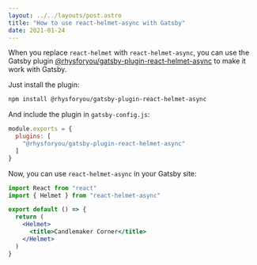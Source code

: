 ```yaml
---
layout: ../../layouts/post.astro
title: "How to use react-helmet-async with Gatsby"
date: 2021-01-24
---
```

When you replace `react-helmet` with `react-helmet-async`, you can use the Gatsby plugin [@rhysforyou/gatsby-plugin-react-helmet-async](https://www.gatsbyjs.org/packages/@rhysforyou/gatsby-plugin-react-helmet-async/) to make it work with Gatsby.

Just install the plugin:

```bash
npm install @rhysforyou/gatsby-plugin-react-helmet-async
```

And include the plugin in `gatsby-config.js`:

```jsx
module.exports = {
  plugins: [
    "@rhysforyou/gatsby-plugin-react-helmet-async"
  ]
}
```

Now, you can use `react-helmet-async` in your Gatsby site:

```jsx
import React from "react"
import { Helmet } from "react-helmet-async"

export default () => {
  return (
    <Helmet>
      <title>Candlemaker Corner</title>
    </Helmet>
  )
}
```